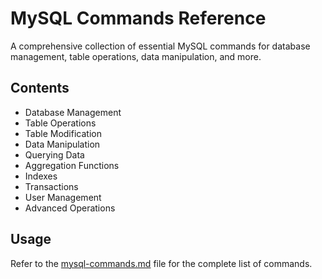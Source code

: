 # MySQL Commands Reference

A comprehensive collection of essential MySQL commands for database management, table operations, data manipulation, and more.

## Contents
- Database Management
- Table Operations
- Table Modification
- Data Manipulation
- Querying Data
- Aggregation Functions
- Indexes
- Transactions
- User Management
- Advanced Operations

## Usage
Refer to the [mysql-commands.md](mysql-commands.md) file for the complete list of commands.
